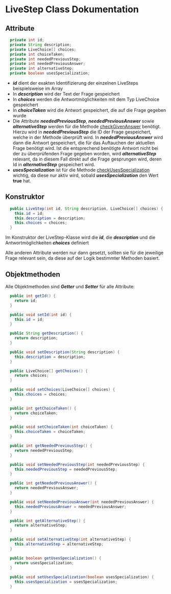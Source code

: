# LiveStep Class Dokumentation

## Attribute

```java
  private int id;
  private String description;
  private LiveChoice[] choices;
  private int choiceTaken;
  private int neededPreviousStep;
  private int neededPreviousAnswer;
  private int alternativeStep;
  private boolean usesSpecialization;
```

+ ***id*** dient der exakten Identifizierung der einzelnen LiveSteps beispielsweise im Array
+ In ***description*** wird der Text der Frage gespeichert
+ In ***choices*** werden die Antwortmöglichkeiten mit dem Typ LiveChoice gespeichert
+ In ***choiceTaken*** wird die Antwort gespeichert, die auf die Frage gegeben wurde
+ Die Attribute ***neededPreviousStep***, ***neededPreviousAnswer*** sowie ***alternativeStep*** werden für die Methode [checkGivenAnswer](GameClass.md/checkGivenAnswer)
  benötigt. Hierzu wird in ***neededPreviousStep*** die ID der Frage gespeichert, welche in der Methode überprüft wird. In ***neededPreviousAnswer*** wird dann die Antwort gespeichert,
  die für das Auftauchen der aktuellen Frage benötigt wird. Ist die entsprechend benötigte Antwort nicht bei der zu überprüfenden Frage gegeben worden, wird ***alternativeStep***
  relevant, da in diesem Fall direkt auf die Frage gesprungen wird, deren Id in ***alternativeStep*** gespeichert wird.
+ ***usesSpecialization*** ist für die Methode [checkUsesSpecialization](GameClass.md/checkUsesSpecialization) wichtig, da diese nur aktiv wird, sobald ***usesSpecialization*** den
  Wert **true** hat.
  
## Konstruktor

```java
  public LiveStep(int id, String description, LiveChoice[] choices) {
    this.id = id;
    this.description = description;
    this.choices = choices;
  }
```

Im Konstruktor der LiveStep-Klasse wird die ***id***, die ***description*** und die Antwortmöglichkeiten ***choices*** definiert

Alle anderen Attribute werden nur dann gesetzt, sollten sie für die jeweilige Frage relevant sein, da diese auf der Logik bestimmter Methoden basiert.

## Objektmethoden

Alle Objektmethoden sind ***Getter*** und ***Setter*** für alle Attribute:

```java
  public int getId() {
    return id;
  }

  public void setId(int id) {
    this.id = id;
  }

  public String getDescription() {
    return description;
  }

  public void setDescription(String description) {
    this.description = description;
  }

  public LiveChoice[] getChoices() {
    return choices;
  }

  public void setChoices(LiveChoice[] choices) {
    this.choices = choices;
  }

  public int getChoiceTaken() {
    return choiceTaken;
  }

  public void setChoiceTaken(int choiceTaken) {
    this.choiceTaken = choiceTaken;
  }

  public int getNeededPreviousStep() {
    return neededPreviousStep;
  }

  public void setNeededPreviousStep(int neededPreviousStep) {
    this.neededPreviousStep = neededPreviousStep;
  }

  public int getNeededPreviousAnswer() {
    return neededPreviousAnswer;
  }

  public void setNeededPreviousAnswer(int neededPreviousAnswer) {
    this.neededPreviousAnswer = neededPreviousAnswer;
  }

  public int getAlternativeStep() {
    return alternativeStep;
  }

  public void setAlternativeStep(int alternativeStep) {
    this.alternativeStep = alternativeStep;
  }

  public boolean getUsesSpecialization() {
    return usesSpecialization;
  }
 
  public void setUsesSpecialization(boolean usesSpecialization) {
    this.usesSpecialization = usesSpecialization;
  }
```